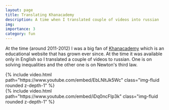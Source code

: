 ```yaml
---
layout: page
title: Translating Khanacademy
description: A time when I translated couple of videos into russian
img:
importance: 3
category: fun
---
```

At the time (around 2011-2012) I was a big fan of [Khanacademy](https://www.khanacademy.org/) which is an educational website that has grown ever since. At the time it was available only in English so I translated a couple of videos to russian. One is on solving inequalities and the other one is on Newton's third law.

<div class="row mt-3">
    <div class="col-sm mt-3 mt-md-0">
        {% include video.html path="https://www.youtube.com/embed/EbLNltJk5Wc" class="img-fluid rounded z-depth-1" %}
    </div>
    <div class="col-sm mt-3 mt-md-0">
        {% include video.html path="https://www.youtube.com/embed/iDq0ncFIp3k" class="img-fluid rounded z-depth-1" %}
    </div>
</div>